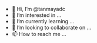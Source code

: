 - 👋 Hi, I’m @tanmayadc
- 👀 I’m interested in ...
- 🌱 I’m currently learning ...
- 💞️ I’m looking to collaborate on ...
- 📫 How to reach me ...

<!---
tanmayadc/tanmayadc is a ✨ special ✨ repository because its `README.md` (this file) appears on your GitHub profile.
You can click the Preview link to take a look at your changes.
--->
